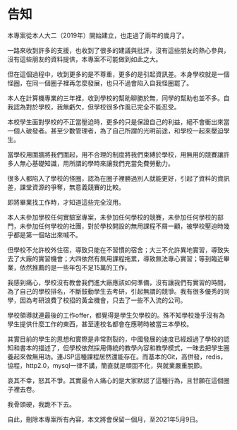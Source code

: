 # 告知

本專案從本人大二（2019年）開始建立，也走過了兩年的歲月了。

一路來收到許多的支援，也收到了很多的建議與批評，沒有這些朋友的熱心參與，沒有這些朋友的資料提供，本專案不可能做到如此之大。

但在這個過程中，收到更多的是不尊重，更多的是引起資訊差。本身學校就是一個怪圈，在同一個圈子裡再怎麼發展，也只不過會陷入自我怪圈罷了。

本人在計算機專業的三年裡，收到學校的幫助聊勝於無，同學的幫助也並不多。自我認為對於學校，我無虧欠，但學校很多作風已完全不能忍受。

本校學生面對學校的不正當壓迫時，更多的只是保證自己的利益，絕不會衝出來當一個人破發者。甚至少數管理者，為了自己所謂的光明前途，和學校一起來壓迫學生。

當學校用圍牆將我們圍起，用不合理的制度將我們束縛於學校，用無用的競賽讓許多人無心基礎知識，用所謂的學時來讓我們充當免費勞動力。

很多人都陷入了學校的怪圈，認為在圈子裡勝過別人就能更好，引起了資料的資訊差，課堂資源的爭奪，無意義競賽的比較。

即將畢業找工作時，才知道這些完全沒用。

本人未參加學校任何實驗室專案，未參加任何學校的競賽，未參加任何學校的部門，未參加任何學校的社團，對於學校開設的無用課程不屑一顧，被學校壓迫時幾乎都是第一個站出來喊不。

但學校不允許校外住宿，導致只能在不習慣的宿舍；大三不允許異地實習，導致失去了大廠的實習機會；大四依然有無用課程拖累，導致無法專心實習；等到臨近畢業，依然推薦的是一些年包不足15萬的工作。

我感到痛心，學校沒有教會我們進大廠應該如何準備，沒有讓我們有實習的時間，為了自己的學校排名，不斷鼓動學生去考研，引起無謂的競爭。我有很多優秀的同學，因為考研浪費了校招的黃金機會，只去了一些不入流的公司。

學校領導就連最後的工作offer，都覺得是學生欠學校的。殊不知學校幾乎沒有為學生提供什麼工作的東西，甚至連校名都會在應聘時被當三本學校。

其實目前的學生的思想和實際是非常割裂的，中國發展的速度已經超過了學校的認知和書本的描述了，但學校依然採用傳統的教學內容和教學模式，一昧去把學生圈養起來做無用功。連JSP這種課程居然還能存在。而基本的Git，高併發，redis，協程，http2.0，mysql一律不講，簡直就是頑固不化，與就業嚴重脫節。

哀其不幸，怒其不爭。其實最令人痛心的是大家默認了這種行為，且甘願在這個圈子裡去卷。

我骨頭硬，我跪不下去。

自此，刪除本專案所有內容，本文將會保留一個月，至2021年5月9日。